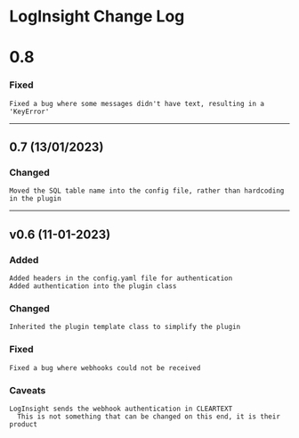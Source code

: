# LogInsight Change Log
# 0.8
### Fixed
    Fixed a bug where some messages didn't have text, resulting in a 'KeyError'


- - - - 
## 0.7 (13/01/2023)
### Changed
    Moved the SQL table name into the config file, rather than hardcoding in the plugin


- - - -
## v0.6 (11-01-2023)
### Added
    Added headers in the config.yaml file for authentication
    Added authentication into the plugin class

### Changed
    Inherited the plugin template class to simplify the plugin

### Fixed
    Fixed a bug where webhooks could not be received

### Caveats
    LogInsight sends the webhook authentication in CLEARTEXT
      This is not something that can be changed on this end, it is their product
